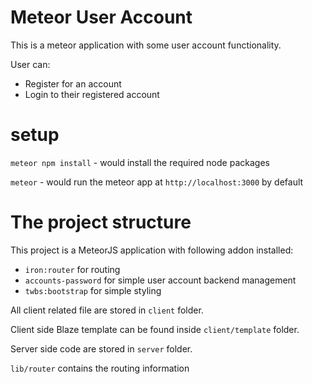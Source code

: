 # Meteor User Account

This is a meteor application with some user account functionality.

User can:
  - Register for an account
  - Login to their registered account


# setup
`meteor npm install` - would install the required node packages

`meteor` - would run the meteor app at `http://localhost:3000` by default


# The project structure
This project is a MeteorJS application with following addon installed:
  - `iron:router` for routing
  - `accounts-password` for simple user account backend management
  - `twbs:bootstrap` for simple styling

All client related file are stored in `client` folder.

Client side Blaze template can be found inside `client/template` folder.

Server side code are stored in `server` folder.

`lib/router` contains the routing information

